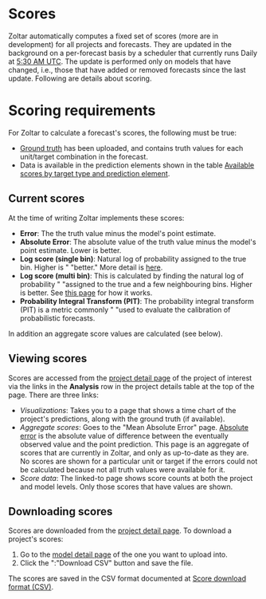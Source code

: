 # Scores

Zoltar automatically computes a fixed set of scores (more are in development) for all projects and forecasts. They are updated in the background on a per-forecast basis by a scheduler that currently runs Daily at [5:30 AM UTC](http://www.timebie.com/std/utc.php?q=5.5). The update is performed only on models that have changed, i.e., those that have added or removed forecasts since the last update. Following are details about scoring.


# Scoring requirements

For Zoltar to calculate a forecast's scores, the following must be true:

- [Ground truth](Truth.md) has been uploaded, and contains truth values for each unit/target combination in the forecast.
- Data is available in the prediction elements shown in the table [Available scores by target type and prediction element](Targets.md#available-scores-by-target-type-and-prediction-element).
<!-- todo more requirements? -->


## Current scores

At the time of writing Zoltar implements these scores:

- **Error**: The the truth value minus the model's point estimate. 
- **Absolute Error**: The absolute value of the truth value minus the model's point estimate. Lower is better.
- **Log score (single bin)**: Natural log of probability assigned to the true bin. Higher is " "better." More detail is [here](https://github.com/reichlab/flusight/wiki/Scoring#2-log-score-single-bin).
- **Log score (multi bin)**: This is calculated by finding the natural log of probability " "assigned to the true and a few neighbouring bins. Higher is better. See [this page](https://github.com/reichlab/flusight/wiki/Scoring#3-log-score-multi-bin) for how it works.
- **Probability Integral Transform (PIT)**: The probability integral transform (PIT) is a metric commonly " "used to evaluate the calibration of probabilistic forecasts. 

In addition an aggregate score values are calculated (see below).


## Viewing scores

Scores are accessed from the [project detail page](ProjectDetailPage.md) of the project of interest via the links in the **Analysis** row in the project details table at the top of the page. There are three links:

- _Visualizations_: Takes you to a page that shows a time chart of the project's predictions, along with the ground truth (if available). <!-- TODO more detail -->
- _Aggregate scores_: Goes to the "Mean Absolute Error" page. [Absolute error](https://github.com/reichlab/flusight/wiki/Scoring#1-absolute-error) is the absolute value of difference between the eventually observed value and the point prediction. This page is an aggregate of scores that are currently in Zoltar, and only as up-to-date as they are. No scores are shown for a particular unit or target if the errors could not be calculated because not all truth values were available for it. <!-- TODO more detail -->
- _Score data_: The linked-to page shows score counts at both the project and model levels. Only those scores that have values are shown.


## Downloading scores

Scores are downloaded from the [project detail page](ProjectDetailPage.md). To download a project's scores:

1. Go to the [model detail page](ModelDetailPage.md) of the one you want to upload into.
1. Click the ":"Download CSV" button and save the file.

The scores are saved in the CSV format documented at [Score download format (CSV)](FileFormats.md#score-download-format-csv).
